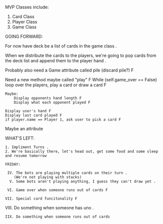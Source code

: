 MVP Classes include:
1. Card Class
2. Player Class
3. Game Class

GOING FORWARD:

For now have deck be a list of cards in the game class .

When we distribute the cards to the players,
we're going to pop cards from the deck list and append them to the player hand .

Probably also need a Game attribute called pile (discard pile?) F

Need a new method maybe called "play" F
While (self.game_over == False) loop over the players, play a card or draw a card F

    Maybe:
        Display opponents hand length F
        Display what each opponent played F

    Display user's hand F
    Display last card played F
    if player.name == Player 1, ask user to pick a card F

Maybe an attribute

WHAT'S LEFT:

    1. Impliment Turns .
    2. We're basically there, let's head out, get some food and some sleep and resume tomorrow

    FRIDAY:

     IV. The bots are playing multiple cards on their turn .
        (We're not playing with stacks)
      V. Some bots aren't playing anything, I guess they can't draw yet .

     VI. Game over when someone runs out of cards F

    VII. Special card funcitonality F

   VIII. Do something when someone has uno .

    IIX. Do something when someone runs out of cards